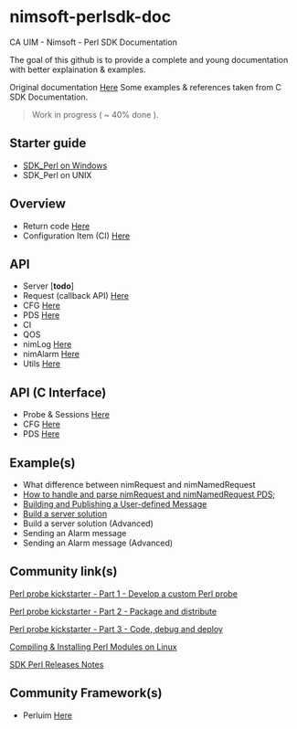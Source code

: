 # nimsoft-perlsdk-doc
CA UIM - Nimsoft - Perl SDK Documentation

The goal of this github is to provide a complete and young documentation with better explaination & examples.

Original documentation [Here](http://docs.nimsoft.com/prodhelp/en_US/Monitor/SDK/PerlSDK/index.htm?toc.htm?2186383.html)
Some examples & references taken from C SDK Documentation.

> Work in progress ( ~ 40% done ). 

## Starter guide

- [SDK_Perl on Windows](starterguide/windows.md)
- SDK_Perl on UNIX

## Overview 

- Return code [Here](return_code.md)
- Configuration Item (CI) [Here](configuration_item.md)

## API 

- Server [**todo**]
- Request (callback API) [Here](request.md)
- CFG [Here](cfg_nimbus.md)
- PDS [Here](pds.md)
- CI
- QOS
- nimLog [Here](nimLog.md)
- nimAlarm [Here](nimAlarm.md)
- Utils [Here](util.md)

## API (C Interface)

- Probe & Sessions [Here](probe.md)
- CFG [Here](cfg_cway.md)
- PDS [Here](pds_cway.md)

## Example(s)

- What difference between nimRequest and nimNamedRequest
- [How to handle and parse nimRequest and nimNamedRequest PDS](examples/handlepds.md);
- [Building and Publishing a User-defined Message](examples/publishing-user-message.md)
- [Build a server solution](examples/build-server.md)
- Build a server solution (Advanced)
- Sending an Alarm message
- Sending an Alarm message (Advanced)

## Community link(s)

[Perl probe kickstarter - Part 1 - Develop a custom Perl probe](https://communities.ca.com/docs/DOC-231172625)

[Perl probe kickstarter - Part 2 - Package and distribute](https://communities.ca.com/docs/DOC-231172657)

[Perl probe kickstarter - Part 3 - Code, debug and deploy](https://communities.ca.com/docs/DOC-231172784)

[Compiling & Installing Perl Modules on Linux](https://communities.ca.com/docs/DOC-231169163)

[SDK Perl Releases Notes](http://docs.nimsoft.com/prodhelp/en_US/Monitor/SDK/PerlSDK/ReleaseNotes/Perl%20SDK-2013%205.05.pdf)

## Community Framework(s)

- Perluim [Here](https://github.com/fraxken/perluim)
